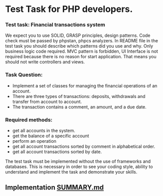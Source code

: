 # Test Task for PHP developers.



### Test task: Financial transactions system
We expect you to use SOLID, GRASP principles, design patterns.
Code check must be passed by phpstan, phpcs analyzers.
In README file in the test task you should describe which patterns did you use and why.
Only business logic code required.
MVC pattern is forbidden, UI Interface is not required because there is no reason for start application.
That means you should not write controllers and views.



### Task Question:
- Implement a set of classes for managing the financial operations of an account.
- There are three types of transactions: deposits, withdrawals and transfer from account to account.
- The transaction contains a comment, an amount, and a due date.



### Required methods:
- get all accounts in the system.
- get the balance of a specific account
- perform an operation
- get all account transactions sorted by comment in alphabetical order.
- get all account transactions sorted by date.



The test task must be implemented without the use of frameworks and databases.
This is necessary in order to see your coding style, ability to understand and implement the task and demonstrate your skills.



## Implementation [SUMMARY.md](SUMMARY.md)
